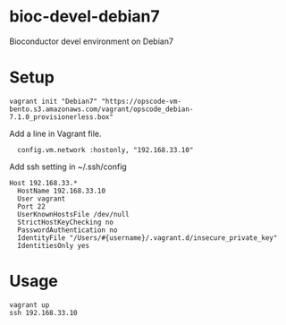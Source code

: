 bioc-devel-debian7
==================

Bioconductor devel environment on Debian7
# Setup
```
vagrant init "Debian7" "https://opscode-vm-bento.s3.amazonaws.com/vagrant/opscode_debian-7.1.0_provisionerless.box"
```

Add a line in Vagrant file.
```
  config.vm.network :hostonly, "192.168.33.10"
```

Add ssh setting in ~/.ssh/config
```
Host 192.168.33.*
  HostName 192.168.33.10
  User vagrant
  Port 22
  UserKnownHostsFile /dev/null
  StrictHostKeyChecking no
  PasswordAuthentication no
  IdentityFile "/Users/#{username}/.vagrant.d/insecure_private_key"
  IdentitiesOnly yes
```
# Usage
```
vagrant up
ssh 192.168.33.10
```
